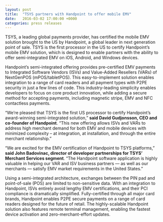 ```yaml
---
layout: post
title:  "TSYS partners with Handpoint to offer mobile EMV"
date:   2016-03-02 17:00:00 +0000
categories: press releases
---
```


TSYS, a leading global payments provider, has certified the mobile EMV solution brought to the US by Handpoint, a global leader in next generation point of sale. TSYS is the first processor in the US to certify Handpoint’s mobile EMV solution, which is designed to enable partners with the ability to offer semi-integrated EMV on iOS, Android, and Windows devices.

Handpoint’s semi-integrated offering provides pre-certified EMV payments to Integrated Software Vendors (ISVs) and Value-Added Resellers (VARs) of NextGenPOS (mPOS/tabletPOS). This easy-to-implement solution enables integration to a range of card readers and all payment types with P2PE security in just a few lines of code.  This industry-leading simplicity enables developers to focus on core product innovation, while adding a secure method for accepting payments, including magnetic stripe, EMV and NFC contactless payments.

“We’re pleased that TSYS is the first US processor to certify Handpoint’s award-winning semi-integrated solution,” **said David Gudjonsson, CEO and co-founder of Handpoint**. “This new offering allows ISVs and VARs to address high merchant demand for both EMV and mobile devices with minimized complexity – at integration, at installation, and through the entire merchant relationship.”

“We are excited for the EMV certification of Handpoint to TSYS platforms,” **said John Badovinac, director of developer partnerships for TSYS’ Merchant Services segment**. “The Handpoint software application is highly valuable in helping our VAR and ISV business partners — as well as our merchants — satisfy EMV market requirements in the United States.”

Using a semi-integrated architecture, exchanges between the PIN pad and point-of-sale (POS) are limited to non-sensitive data. With an integration to Handpoint, ISVs entirely avoid lengthy EMV certifications, and their PCI compliance is dramatically simplified. Fully-certified through all major card brands, Handpoint enables P2PE secure payments on a range of card readers designed for the future of retail. The highly-scalable Handpoint solution also features remote terminal management, enabling the fastest device activation and zero-merchant-effort updates. 